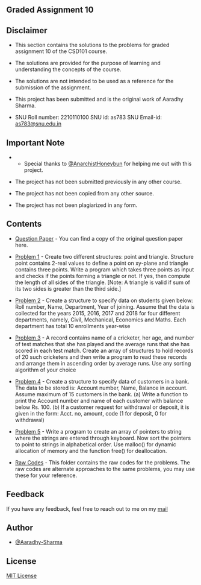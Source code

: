 ## Graded Assignment 10

## Disclaimer

- This section contains the solutions to the problems for graded assignment 10 of the CSD101 course.

- The solutions are provided for the purpose of learning and understanding the concepts of the course.

- The solutions are not intended to be used as a reference for the submission of the assignment.

- This project has been submitted and is the original work of Aaradhy Sharma.

- SNU Roll number: 2210110100
  SNU id: as783
  SNU Email-id: as783@snu.edu.in

## Important Note

- - Special thanks to [@AnarchistHoneybun](https://github.com/AnarchistHoneybun) for helping me out with this project.

- The project has not been submitted previously in any other course.

- The project has not been copied from any other source.

- The project has not been plagiarized in any form.


## Contents

- [Question Paper](https://github.com/Aaradhy-Sharma/CSD101/blob/master/assignments/graded%20assignments/assignment_10/Assignment_structure.pdf) - You can find a copy of the original question paper here.

- [Problem 1](https://github.com/Aaradhy-Sharma/CSD101/blob/master/assignments/graded%20assignments/assignment_10/p1.c) - 
Create two different structures: point and triangle. Structure point contains 
2-real values to define a point on xy-plane and triangle contains three 
points. 
Write a program which takes three points as input and checks if the points 
forming a triangle or not. If yes, then compute the length of all sides of the 
triangle. [Note: A triangle is valid if sum of its two sides is greater than the 
third side.]


- [Problem 2](https://github.com/Aaradhy-Sharma/CSD101/blob/master/assignments/graded%20assignments/assignment_10/p2.c) - 
Create a structure to specify data on students given below:
Roll number, Name, Department, Year of joining.
Assume that the data is collected for the years 2015, 2016, 2017 and 2018 
for four different departments, namely, Civil, Mechanical, Economics and 
Maths. Each department has total 10 enrollments year-wise

- [Problem 3](https://github.com/Aaradhy-Sharma/CSD101/blob/master/assignments/graded%20assignments/assignment_10/p3.c) - 
A record contains name of a cricketer, her age, and number of test matches 
that she has played and the average runs that she has scored in each test 
match. Create an array of structures to hold records of 20 such cricketers 
and then write a program to read these records and arrange them in 
ascending order by average runs. Use any sorting algorithm of your choice

- [Problem 4](https://github.com/Aaradhy-Sharma/CSD101/blob/master/assignments/graded%20assignments/assignment_10/p4.c) -
Create a structure to specify data of customers in a bank. The data to be 
stored is: Account number, Name, Balance in account. Assume maximum 
of 15 customers in the bank. 
(a) Write a function to print the Account number and name of each 
customer with balance below Rs. 100. 
(b) If a customer request for withdrawal or deposit, it is given in the form: 
Acct. no, amount, code (1 for deposit, 0 for withdrawal)

- [Problem 5](https://github.com/Aaradhy-Sharma/CSD101/blob/master/assignments/graded%20assignments/assignment_10/p5.c) -
Write a program to create an array of pointers to string where the strings 
are entered through keyboard. Now sort the pointers to point to strings in 
alphabetical order. Use malloc() for dynamic allocation of memory and 
the function free() for deallocation.

- [Raw Codes](https://github.com/Aaradhy-Sharma/CSD101/tree/master/assignments/graded%20assignments/assignment_10/raw%20codes) - This folder contains the raw codes for the problems. The raw codes are alternate approaches to the same problems, you may use these for your reference.

## Feedback
If you have any feedback, feel free to reach out to me on my [mail](mailto:as783@snu.edu.in)

## Author
- [@Aaradhy-Sharma](https://github.com/Aaradhy-Sharma)

## License
[MIT License](LICENSE)
